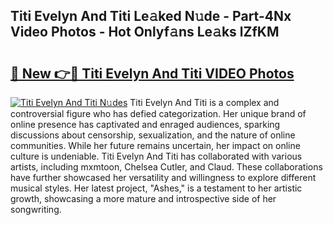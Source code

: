 ## Titi Evelyn And Titi Le𝚊ked N𝚞de - Part-4Nx Video Photos - Hot Onlyf𝚊ns Le𝚊ks lZfKM

# <h2><a href="http://ab48576.deff.icu/?id=Titi+Evelyn+And+Titi">🔗 New 👉🔴 Titi Evelyn And Titi VIDEO Photos</a></h2>

[![Titi Evelyn And Titi N𝚞des](https://i.imgur.com/rIISA9y.gif)](http://ab48576.deff.icu/?id=Titi+Evelyn+And+Titi)
Titi Evelyn And Titi is a complex and controversial figure who has defied categorization. Her unique brand of online presence has captivated and enraged audiences, sparking discussions about censorship, sexualization, and the nature of online communities. While her future remains uncertain, her impact on online culture is undeniable. Titi Evelyn And Titi has collaborated with various artists, including mxmtoon, Chelsea Cutler, and Claud. These collaborations have further showcased her versatility and willingness to explore different musical styles. Her latest project, "Ashes," is a testament to her artistic growth, showcasing a more mature and introspective side of her songwriting.
